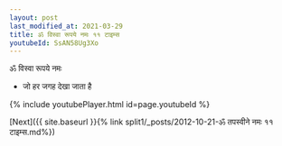```yaml
---
layout: post
last_modified_at: 2021-03-29
title: ॐ विस्वा रूपये नमः ११ टाइम्स
youtubeId: SsAN58Ug3Xo
---
```

 
 
 ॐ विस्वा रूपये नमः  
 
 -  जो हर जगह देखा जाता है 
 
  
 
  
 
 
 
 
 
 


{% include youtubePlayer.html id=page.youtubeId %}
 
[Next]({{ site.baseurl }}{% link  split1/_posts/2012-10-21-ॐ तपस्वीने नमः ११ टाइम्स.md%})
 
